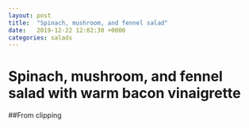 ```yaml
---
layout: post
title:  "Spinach, mushroom, and fennel salad"
date:   2019-12-22 12:02:30 +0000
categories: salads
---
```


# Spinach, mushroom, and fennel salad with warm bacon vinaigrette
##From clipping